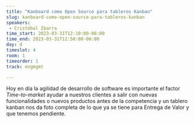```yaml
---
title: "Kanboard como Open Source para tableros Kanban"
slug: kanboard-como-open-source-para-tableros-kanban
speakers:
 - Cristóbal Ibarra
time_start: 2023-03-31T12:10:00-06:00
time_end: 2023-03-31T12:50:00-06:00
day: d
timeslot: 4
room: 1
timeorder: 1
track: engmgmt

---
```


Hoy en día la agilidad de desarrollo de software es importante el factor *Time-to-market* ayudar a nuestros clientes a salir con nuevas funcionalidades o nuevos productos antes de la competencia y un tablero kanban nos da foto completa de lo que ya se tiene para Entrega de Valor y que tenemos pendiente.